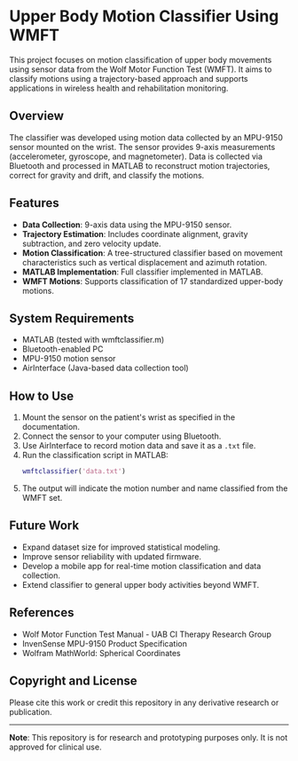 # Upper Body Motion Classifier Using WMFT

This project focuses on motion classification of upper body movements using sensor data from the Wolf Motor Function Test (WMFT). It aims to classify motions using a trajectory-based approach and supports applications in wireless health and rehabilitation monitoring.

## Overview

The classifier was developed using motion data collected by an MPU-9150 sensor mounted on the wrist. The sensor provides 9-axis measurements (accelerometer, gyroscope, and magnetometer). Data is collected via Bluetooth and processed in MATLAB to reconstruct motion trajectories, correct for gravity and drift, and classify the motions.

## Features

- **Data Collection**: 9-axis data using the MPU-9150 sensor.
- **Trajectory Estimation**: Includes coordinate alignment, gravity subtraction, and zero velocity update.
- **Motion Classification**: A tree-structured classifier based on movement characteristics such as vertical displacement and azimuth rotation.
- **MATLAB Implementation**: Full classifier implemented in MATLAB.
- **WMFT Motions**: Supports classification of 17 standardized upper-body motions.

## System Requirements

- MATLAB (tested with wmftclassifier.m)
- Bluetooth-enabled PC
- MPU-9150 motion sensor
- AirInterface (Java-based data collection tool)

## How to Use

1. Mount the sensor on the patient's wrist as specified in the documentation.
2. Connect the sensor to your computer using Bluetooth.
3. Use AirInterface to record motion data and save it as a `.txt` file.
4. Run the classification script in MATLAB:
    ```matlab
    wmftclassifier('data.txt')
    ```
5. The output will indicate the motion number and name classified from the WMFT set.

## Future Work

- Expand dataset size for improved statistical modeling.
- Improve sensor reliability with updated firmware.
- Develop a mobile app for real-time motion classification and data collection.
- Extend classifier to general upper body activities beyond WMFT.

## References

- Wolf Motor Function Test Manual - UAB CI Therapy Research Group
- InvenSense MPU-9150 Product Specification
- Wolfram MathWorld: Spherical Coordinates

## Copyright and License

Please cite this work or credit this repository in any derivative research or publication.

---

**Note**: This repository is for research and prototyping purposes only. It is not approved for clinical use.
